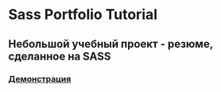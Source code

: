 # Sass Portfolio Tutorial

## Небольшой учебный проект - резюме, сделанное на SASS 

### [Демонстрация](https://giftfromheaven.github.io/sass_portfolio/dist)

